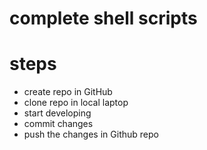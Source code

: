 # complete shell scripts

# steps 

* create repo in GitHub
* clone repo in local laptop
* start developing
* commit changes
* push the changes in Github repo


